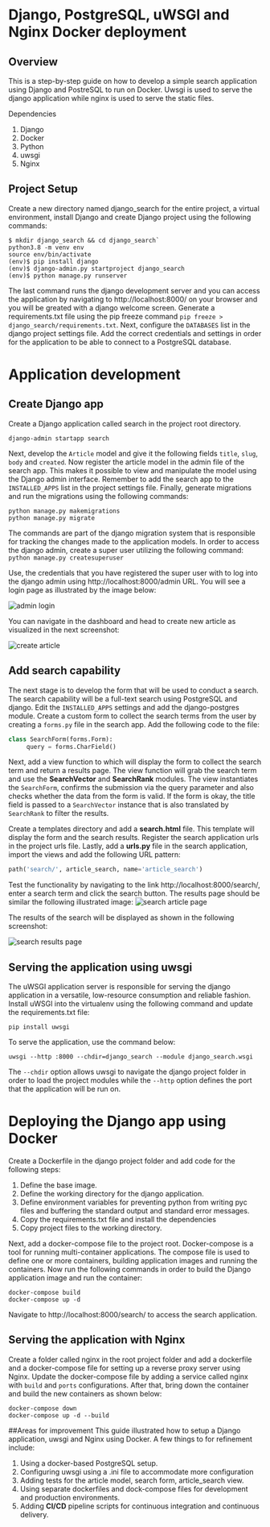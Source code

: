 # Django, PostgreSQL, uWSGI and Nginx Docker deployment

## Overview 
This is a step-by-step guide on how to develop a simple search application using Django and PostreSQL to run on Docker. Uwsgi is used to serve the django application while nginx is used to serve the static files.

Dependencies
1. Django
2. Docker
3. Python
4. uwsgi
5. Nginx

## Project Setup
Create a new directory named django_search for the entire project, a virtual environment, install Django and create Django project using the following commands:


```code
$ mkdir django_search && cd django_search`
python3.8 -m venv env
source env/bin/activate
(env)$ pip install django
(env)$ django-admin.py startproject django_search 
(env)$ python manage.py runserver
```

The last command runs the django development server and you can access the application by navigating to http://localhost:8000/ on your browser and you will be greated with a django welcome screen. Generate a requirements.txt file using the pip freeze command `pip freeze > django_search/requirements.txt`. Next, configure the `DATABASES` list in the django project settings file. Add the correct credentials and settings in order for the application to be able to connect to a PostgreSQL database.

# Application development

## Create Django app
Create a Django application called search in the project root directory. 

```code
django-admin startapp search
```

Next, develop the `Article` model and give it the following fields `title`, `slug`, `body` and `created`. Now register the article model in the admin file of the search app. This makes it possible to view and manipulate the model using the Django admin interface.  Remember to add the search app to the `INSTALLED_APPS` list in the project settings file. Finally, generate migrations and run the migrations using the following commands:
```code
python manage.py makemigrations
python manage.py migrate
```

The commands are part of the django migration system that is responsible for tracking the changes made to the application models. In order to access the django admin, create a super user utilizing the following command:
`python manage.py createsuperuser`

Use, the credentials that you have registered the super user with to log into the django admin using http://localhost:8000/admin URL. You will see a login page as illustrated by the image below:

![admin login](res/admin-login.png)

You can navigate in the dashboard and head to create new article as visualized in the next screenshot:

![create article](res/create-article.png)

## Add search capability
The next stage is to develop the form that will be used to conduct a search.  The search capability will be a full-text search using PostgreSQL and django. Edit the `INSTALLED_APPS` settings and add the django-postgres module. Create a custom form to collect the search terms from the user by creating a `forms.py` file in the search app. Add the following code to the file:
```python
class SearchForm(forms.Form):
     query = forms.CharField()
```

Next, add a view function to which will display the form to collect the search term and return a results page. The view function will grab the search term and use the **SearchVector** and **SearchRank** modules. The view instantiates the `SearchForm`, confirms the submission via the query parameter and also checks whether the data from the form is valid. If the form is okay, the title field is passed to a `SearchVector` instance that is also translated by `SearchRank`  to filter the results. 

Create a templates directory and add a **search.html** file. This template will display the form and the search results. Register the search application urls in the project urls file. Lastly, add a **urls.py** file in the search application, import the views and add the following URL pattern:
```python
path('search/', article_search, name='article_search')
```

Test the functionality by navigating to the link http://localhost:8000/search/,  enter a search term and click the search button. The results page should be similar the following illustrated image:
![search article page](res/search-article.png)

The results of the search will be displayed as shown in the following screenshot: 

![search results page](res/search-results.png)

## Serving the application using uwsgi
The uWSGI application server is responsible for serving the django application in a versatile, low-resource consumption 
and reliable fashion. Install uWSGI into the virtualenv using the following command and update the requirements.txt file:
```code 
pip install uwsgi
```

To serve the application, use the command below:
```code
uwsgi --http :8000 --chdir=django_search --module django_search.wsgi
```

The `--chdir` option allows uwsgi to navigate the django project folder in order to load the project modules while the 
`--http` option defines the port that the application will be run on.

# Deploying the Django app using Docker
Create a Dockerfile in the django project folder and add code for the following steps:
1. Define the base image.
2. Define the working directory for the django application.
3. Define environment variables for preventing python from writing pyc files and buffering the standard output and 
standard error messages.
4. Copy the requirements.txt file and install the dependencies
5. Copy project files to the working directory.

Next, add a docker-compose file to the project root. Docker-compose is a tool for running multi-container applications. 
The compose file is used to define one or more containers, building application images and running the containers. Now 
run the following commands in order to build the Django application image and run the container:
```code
docker-compose build
docker-compose up -d
```

Navigate to  http://localhost:8000/search/ to access the search application. 

## Serving the application with Nginx
Create a folder called nginx in the root project folder and add a dockerfile and a docker-compose file for setting up a 
reverse proxy server using Nginx. Update the docker-compose file by adding a service called nginx with `build` and `ports`
configurations. After that, bring down the container and build the new containers as shown below:

```code
docker-compose down
docker-compose up -d --build
``` 

##Areas for improvement
This guide illustrated how to setup a Django application, uwsgi and Nginx using Docker. A few things to for refinement 
include:
1. Using a docker-based PostgreSQL setup.
2. Configuring uwsgi using a .ini file to accommodate more configuration
3. Adding tests for the article model, search form, article_search view.
4. Using separate dockerfiles and dock-compose files for development and production environments.
5. Adding **CI/CD** pipeline scripts for continuous integration and continuous  delivery.
